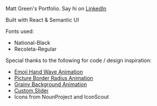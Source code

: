 Matt Green's Portfolio. Say hi on [LinkedIn](https://www.linkedin.com/in/matthewgreen123/)

Built with React & Semantic UI

Fonts used:

- National-Black
- Recoleta-Regular

Special thanks to the following for code / design inspiration:

- [Emoji Hand Wave Animation](https://jarv.is/notes/css-waving-hand-emoji/)
- [Picture Border Radius Animation](https://9elements.com/blog/css-border-radius/)
- [Grainy Background Animation](https://css-tricks.com/snippets/css/animated-grainy-texture/)
- [Custom Slider](https://www.cssportal.com/style-input-range/)
- Icons from NounProject and IconScout
